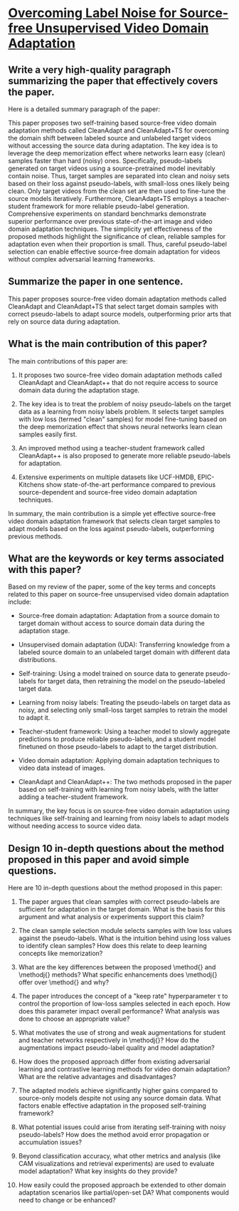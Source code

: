 # [Overcoming Label Noise for Source-free Unsupervised Video Domain   Adaptation](https://arxiv.org/abs/2311.18572)

## Write a very high-quality paragraph summarizing the paper that effectively covers the paper.

 Here is a detailed summary paragraph of the paper:

This paper proposes two self-training based source-free video domain adaptation methods called CleanAdapt and CleanAdapt+TS for overcoming the domain shift between labeled source and unlabeled target videos without accessing the source data during adaptation. The key idea is to leverage the deep memorization effect where networks learn easy (clean) samples faster than hard (noisy) ones. Specifically, pseudo-labels generated on target videos using a source-pretrained model inevitably contain noise. Thus, target samples are separated into clean and noisy sets based on their loss against pseudo-labels, with small-loss ones likely being clean. Only target videos from the clean set are then used to fine-tune the source models iteratively. Furthermore, CleanAdapt+TS employs a teacher-student framework for more reliable pseudo-label generation. Comprehensive experiments on standard benchmarks demonstrate superior performance over previous state-of-the-art image and video domain adaptation techniques. The simplicity yet effectiveness of the proposed methods highlight the significance of clean, reliable samples for adaptation even when their proportion is small. Thus, careful pseudo-label selection can enable effective source-free domain adaptation for videos without complex adversarial learning frameworks.


## Summarize the paper in one sentence.

 This paper proposes source-free video domain adaptation methods called CleanAdapt and CleanAdapt+TS that select target domain samples with correct pseudo-labels to adapt source models, outperforming prior arts that rely on source data during adaptation.


## What is the main contribution of this paper?

 The main contributions of this paper are:

1) It proposes two source-free video domain adaptation methods called CleanAdapt and CleanAdapt++ that do not require access to source domain data during the adaptation stage.

2) The key idea is to treat the problem of noisy pseudo-labels on the target data as a learning from noisy labels problem. It selects target samples with low loss (termed "clean" samples) for model fine-tuning based on the deep memorization effect that shows neural networks learn clean samples easily first.

3) An improved method using a teacher-student framework called CleanAdapt++ is also proposed to generate more reliable pseudo-labels for adaptation.

4) Extensive experiments on multiple datasets like UCF-HMDB, EPIC-Kitchens show state-of-the-art performance compared to previous source-dependent and source-free video domain adaptation techniques.

In summary, the main contribution is a simple yet effective source-free video domain adaptation framework that selects clean target samples to adapt models based on the loss against pseudo-labels, outperforming previous methods.


## What are the keywords or key terms associated with this paper?

 Based on my review of the paper, some of the key terms and concepts related to this paper on source-free unsupervised video domain adaptation include:

- Source-free domain adaptation: Adaptation from a source domain to target domain without access to source domain data during the adaptation stage.

- Unsupervised domain adaptation (UDA): Transferring knowledge from a labeled source domain to an unlabeled target domain with different data distributions.  

- Self-training: Using a model trained on source data to generate pseudo-labels for target data, then retraining the model on the pseudo-labeled target data.

- Learning from noisy labels: Treating the pseudo-labels on target data as noisy, and selecting only small-loss target samples to retrain the model to adapt it.

- Teacher-student framework: Using a teacher model to slowly aggregate predictions to produce reliable pseudo-labels, and a student model finetuned on those pseudo-labels to adapt to the target distribution.

- Video domain adaptation: Applying domain adaptation techniques to video data instead of images.

- CleanAdapt and CleanAdapt++: The two methods proposed in the paper based on self-training with learning from noisy labels, with the latter adding a teacher-student framework.

In summary, the key focus is on source-free video domain adaptation using techniques like self-training and learning from noisy labels to adapt models without needing access to source video data.


## Design 10 in-depth questions about the method proposed in this paper and avoid simple questions.

 Here are 10 in-depth questions about the method proposed in this paper:

1. The paper argues that clean samples with correct pseudo-labels are sufficient for adaptation in the target domain. What is the basis for this argument and what analysis or experiments support this claim?

2. The clean sample selection module selects samples with low loss values against the pseudo-labels. What is the intuition behind using loss values to identify clean samples? How does this relate to deep learning concepts like memorization?  

3. What are the key differences between the proposed \method{} and \methodj{} methods? What specific enhancements does \methodj{} offer over \method{} and why?

4. The paper introduces the concept of a "keep rate" hyperparameter τ to control the proportion of low-loss samples selected in each epoch. How does this parameter impact overall performance? What analysis was done to choose an appropriate value?  

5. What motivates the use of strong and weak augmentations for student and teacher networks respectively in \methodj{}? How do the augmentations impact pseudo-label quality and model adaptation?

6. How does the proposed approach differ from existing adversarial learning and contrastive learning methods for video domain adaptation? What are the relative advantages and disadvantages?

7. The adapted models achieve significantly higher gains compared to source-only models despite not using any source domain data. What factors enable effective adaptation in the proposed self-training framework?  

8. What potential issues could arise from iterating self-training with noisy pseudo-labels? How does the method avoid error propagation or accumulation issues?

9. Beyond classification accuracy, what other metrics and analysis (like CAM visualizations and retrieval experiments) are used to evaluate model adaptation? What key insights do they provide?

10. How easily could the proposed approach be extended to other domain adaptation scenarios like partial/open-set DA? What components would need to change or be enhanced?
